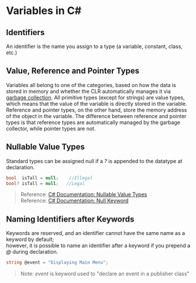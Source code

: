 # Variables in C#

## Identifiers
An identifier is the name you assign to a type (a variable, constant, class, etc.)

## Value, Reference and Pointer Types
Variables all belong to one of the categories, based on how the data is stored in memory and whether the CLR automatically manages it via [garbage collection](https://docs.microsoft.com/en-us/dotnet/standard/garbage-collection/fundamentals). All primitive types (except for strings) are value types, which means that the 
value of the variable is directly stored in the variable. Reference and pointer types, on the other hand, store the memory address of the object in the variable.
The difference between reference and pointer types is that reference types are automatically managed by the garbage collector, while pointer types are not.

## Nullable Value Types
Standard types can be assigned null if a _?_ is appended to the datatype at declaration.
```C#
bool  isTall = null;    //Illegal
bool? isTall = null;   //Legal
```
> Reference: [C# Documentation: Nullable Value Types](https://docs.microsoft.com/en-us/dotnet/csharp/language-reference/builtin-types/nullable-value-types) <br />
> Reference: [C# Documentation: Null Keyword](https://docs.microsoft.com/en-us/dotnet/csharp/language-reference/keywords/null) <br />

## Naming Identifiers after Keywords
Keywords are reserved, and an identifier cannot have the same name as a keyword by default; <br />
however, it is possible to name an identifier after a keyword if you prepend a _@_ during declaration.
```C#
string @event = "Displaying Main Menu";
```
> Note: _event_ is keyword used to "declare an event in a publisher class"
